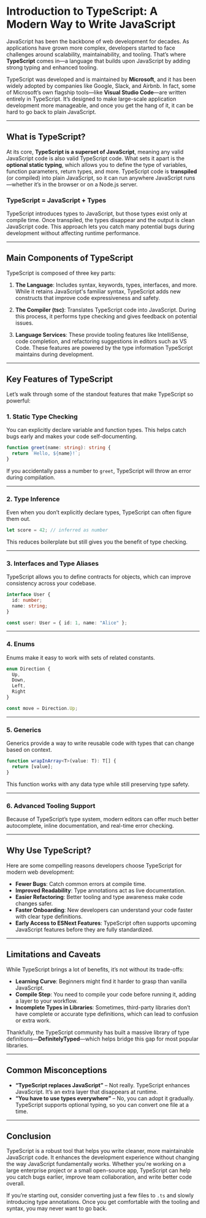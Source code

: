 # **Introduction to TypeScript: A Modern Way to Write JavaScript**

JavaScript has been the backbone of web development for decades. As applications have grown more complex, developers started to face challenges around scalability, maintainability, and tooling. That’s where **TypeScript** comes in—a language that builds upon JavaScript by adding strong typing and enhanced tooling.

TypeScript was developed and is maintained by **Microsoft**, and it has been widely adopted by companies like Google, Slack, and Airbnb. In fact, some of Microsoft’s own flagship tools—like **Visual Studio Code**—are written entirely in TypeScript. It’s designed to make large-scale application development more manageable, and once you get the hang of it, it can be hard to go back to plain JavaScript.

---

## **What is TypeScript?**

At its core, **TypeScript is a superset of JavaScript**, meaning any valid JavaScript code is also valid TypeScript code. What sets it apart is the **optional static typing**, which allows you to define the type of variables, function parameters, return types, and more. TypeScript code is **transpiled** (or compiled) into plain JavaScript, so it can run anywhere JavaScript runs—whether it’s in the browser or on a Node.js server.

### TypeScript = JavaScript + Types

TypeScript introduces types to JavaScript, but those types exist only at compile time. Once transpiled, the types disappear and the output is clean JavaScript code. This approach lets you catch many potential bugs during development without affecting runtime performance.

---

## **Main Components of TypeScript**

TypeScript is composed of three key parts:

1. **The Language**: Includes syntax, keywords, types, interfaces, and more. While it retains JavaScript's familiar syntax, TypeScript adds new constructs that improve code expressiveness and safety.
   
2. **The Compiler (tsc)**: Translates TypeScript code into JavaScript. During this process, it performs type checking and gives feedback on potential issues.
   
3. **Language Services**: These provide tooling features like IntelliSense, code completion, and refactoring suggestions in editors such as VS Code. These features are powered by the type information TypeScript maintains during development.

---

## **Key Features of TypeScript**

Let’s walk through some of the standout features that make TypeScript so powerful:

### 1. **Static Type Checking**
You can explicitly declare variable and function types. This helps catch bugs early and makes your code self-documenting.

```ts
function greet(name: string): string {
  return `Hello, ${name}!`;
}
```

If you accidentally pass a number to `greet`, TypeScript will throw an error during compilation.

---

### 2. **Type Inference**
Even when you don’t explicitly declare types, TypeScript can often figure them out.

```ts
let score = 42; // inferred as number
```

This reduces boilerplate but still gives you the benefit of type checking.

---

### 3. **Interfaces and Type Aliases**
TypeScript allows you to define contracts for objects, which can improve consistency across your codebase.

```ts
interface User {
  id: number;
  name: string;
}

const user: User = { id: 1, name: "Alice" };
```

---

### 4. **Enums**
Enums make it easy to work with sets of related constants.

```ts
enum Direction {
  Up,
  Down,
  Left,
  Right
}

const move = Direction.Up;
```

---

### 5. **Generics**
Generics provide a way to write reusable code with types that can change based on context.

```ts
function wrapInArray<T>(value: T): T[] {
  return [value];
}
```

This function works with any data type while still preserving type safety.

---

### 6. **Advanced Tooling Support**
Because of TypeScript’s type system, modern editors can offer much better autocomplete, inline documentation, and real-time error checking.

---

## **Why Use TypeScript?**

Here are some compelling reasons developers choose TypeScript for modern web development:

- **Fewer Bugs**: Catch common errors at compile time.
- **Improved Readability**: Type annotations act as live documentation.
- **Easier Refactoring**: Better tooling and type awareness make code changes safer.
- **Faster Onboarding**: New developers can understand your code faster with clear type definitions.
- **Early Access to ESNext Features**: TypeScript often supports upcoming JavaScript features before they are fully standardized.

---

## **Limitations and Caveats**

While TypeScript brings a lot of benefits, it’s not without its trade-offs:

- **Learning Curve**: Beginners might find it harder to grasp than vanilla JavaScript.
- **Compile Step**: You need to compile your code before running it, adding a layer to your workflow.
- **Incomplete Types in Libraries**: Sometimes, third-party libraries don’t have complete or accurate type definitions, which can lead to confusion or extra work.

Thankfully, the TypeScript community has built a massive library of type definitions—**DefinitelyTyped**—which helps bridge this gap for most popular libraries.

---

## **Common Misconceptions**

- **“TypeScript replaces JavaScript”** – Not really. TypeScript enhances JavaScript. It’s an extra layer that disappears at runtime.
- **“You have to use types everywhere”** – No, you can adopt it gradually. TypeScript supports optional typing, so you can convert one file at a time.

---

## **Conclusion**

TypeScript is a robust tool that helps you write cleaner, more maintainable JavaScript code. It enhances the development experience without changing the way JavaScript fundamentally works. Whether you're working on a large enterprise project or a small open-source app, TypeScript can help you catch bugs earlier, improve team collaboration, and write better code overall.

If you’re starting out, consider converting just a few files to `.ts` and slowly introducing type annotations. Once you get comfortable with the tooling and syntax, you may never want to go back.
